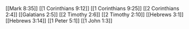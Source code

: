 [[Mark 8:35]]
[[1 Corinthians 9:12]]
[[1 Corinthians 9:25]]
[[2 Corinthians 2:4]]
[[Galatians 2:5]]
[[2 Timothy 2:6]]
[[2 Timothy 2:10]]
[[Hebrews 3:1]]
[[Hebrews 3:14]]
[[1 Peter 5:1]]
[[1 John 1:3]]
